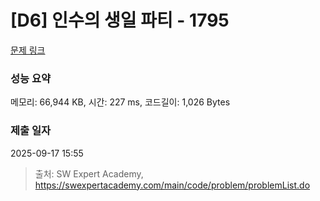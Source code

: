 # [D6] 인수의 생일 파티 - 1795 

[문제 링크](https://swexpertacademy.com/main/code/problem/problemDetail.do?contestProbId=AV4xuqCqBeUDFAUx) 

### 성능 요약

메모리: 66,944 KB, 시간: 227 ms, 코드길이: 1,026 Bytes

### 제출 일자

2025-09-17 15:55



> 출처: SW Expert Academy, https://swexpertacademy.com/main/code/problem/problemList.do